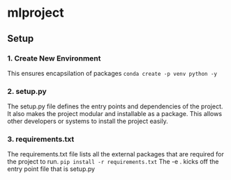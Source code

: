 # mlproject

## Setup

### 1. Create New Environment

This ensures encapsilation of packages
`conda create -p venv python -y`

### 2. setup.py

The setup.py file defines the entry points and dependencies of the project.
It also makes the project modular and installable as a package.
This allows other developers or systems to install the project easily.

### 3. requirements.txt

The requirements.txt file lists all the external packages that are required for the project to run.
`pip install -r requirements.txt`
The -e . kicks off the entry point file that is setup.py
